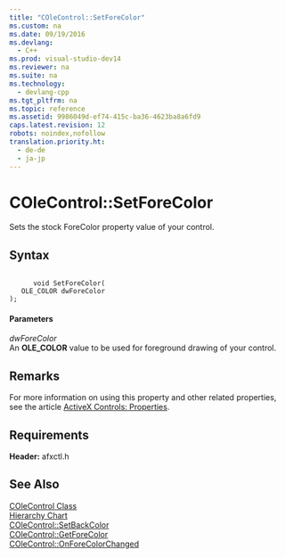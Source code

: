 ```yaml
---
title: "COleControl::SetForeColor"
ms.custom: na
ms.date: 09/19/2016
ms.devlang: 
  - C++
ms.prod: visual-studio-dev14
ms.reviewer: na
ms.suite: na
ms.technology: 
  - devlang-cpp
ms.tgt_pltfrm: na
ms.topic: reference
ms.assetid: 9986049d-ef74-415c-ba36-4623ba8a6fd9
caps.latest.revision: 12
robots: noindex,nofollow
translation.priority.ht: 
  - de-de
  - ja-jp
---
```

# COleControl::SetForeColor
Sets the stock ForeColor property value of your control.  
  
## Syntax  
  
```  
  
      void SetForeColor(  
   OLE_COLOR dwForeColor   
);  
```  
  
#### Parameters  
 *dwForeColor*  
 An **OLE_COLOR** value to be used for foreground drawing of your control.  
  
## Remarks  
 For more information on using this property and other related properties, see the article [ActiveX Controls: Properties](../vs140/MFC-ActiveX-Controls--Properties.md).  
  
## Requirements  
 **Header:** afxctl.h  
  
## See Also  
 [COleControl Class](../vs140/COleControl-Class.md)   
 [Hierarchy Chart](../vs140/Hierarchy-Chart.md)   
 [COleControl::SetBackColor](../vs140/COleControl--SetBackColor.md)   
 [COleControl::GetForeColor](../vs140/COleControl--GetForeColor.md)   
 [COleControl::OnForeColorChanged](../vs140/COleControl--OnForeColorChanged.md)